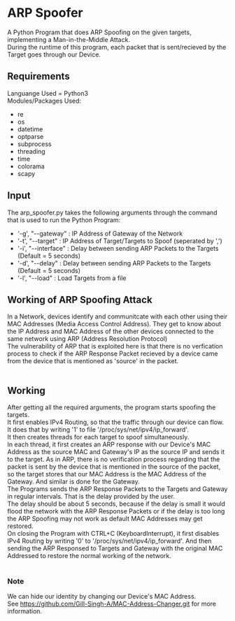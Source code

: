 # ARP Spoofer
A Python Program that does ARP Spoofing on the given targets, implementing a Man-in-the-Middle Attack.<br />
During the runtime of this program, each packet that is sent/recieved by the Target goes through our Device.

## Requirements
Languange Used = Python3<br />
Modules/Packages Used:
* re
* os
* datetime
* optparse
* subprocess
* threading
* time
* colorama
* scapy

## Input
The arp_spoofer.py takes the following arguments through the command that is used to run the Python Program:
* '-g', "--gateway" : IP Address of Gateway of the Network
* '-t', "--target" : IP Address of Target/Targets to Spoof (seperated by ',')
* '-i', "--interface" : Delay between sending ARP Packets to the Targets (Default = 5 seconds)
* '-d', "--delay" : Delay between sending ARP Packets to the Targets (Default = 5 seconds)
* '-l', "--load" : Load Targets from a file

## Working of ARP Spoofing Attack
In a Network, devices identify and communitcate with each other using their MAC Addresses (Media Access Control Address). They get to know about the IP Address and MAC Address of the other devices connected to the same network using ARP (Address Resolution Protocol)<br />
The vulnerability of ARP that is exploited here is that there is no verfication process to check if the ARP Response Packet recieved by a device came from the device that is mentioned as 'source' in the packet.<br /><br />

## Working
After getting all the required arguments, the program starts spoofing the targets.<br />
It first enables IPv4 Routing, so that the traffic through our device can flow. It does that by writing '1' to file '/proc/sys/net/ipv4/ip_forward'.<br />
It then creates threads for each target to spoof simultaneously.<br />
In each thread, it first creates an ARP response with our Device's MAC Address as the source MAC and Gateway's IP as the source IP and sends it to the target. As in ARP, there is no verification process regarding that the packet is sent by the device that is mentioned in the source of the packet, so the target stores that our MAC Address is the MAC Address of the Gateway. And similar is done for the Gateway.<br />
The Programs sends the ARP Response Packets to the Targets and Gateway in regular intervals. That is the delay provided by the user.<br />
The delay should be about 5 seconds, because if the delay is small it would flood the network with the ARP Response Packets or if the delay is too long the ARP Spoofing may not work as default MAC Addresses may get restored.<br />
On closing the Program with CTRL+C (KeyboardInterrupt), it first disables IPv4 Routing by writing '0' to '/proc/sys/net/ipv4/ip_forward'. And then sending the ARP Responsed to Targets and Gateway with the original MAC Addressed to restore the normal working of the network.<br /><br />

### Note
We can hide our identity by changing our Device's MAC Address.<br />
See https://github.com/Gill-Singh-A/MAC-Address-Changer.git for more information.